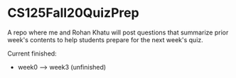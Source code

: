 # CS125Fall20QuizPrep
A repo where me and Rohan Khatu will post questions that summarize prior week's contents to help students prepare for the next week's quiz.

Current finished:
  * week0 --> week3 (unfinished)
